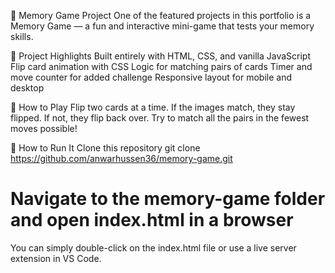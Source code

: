 🧠 Memory Game Project
One of the featured projects in this portfolio is a Memory Game — a fun and interactive mini-game that tests your memory skills.

📌 Project Highlights
Built entirely with HTML, CSS, and vanilla JavaScript
Flip card animation with CSS
Logic for matching pairs of cards
Timer and move counter for added challenge
Responsive layout for mobile and desktop


🧪 How to Play
Flip two cards at a time.
If the images match, they stay flipped.
If not, they flip back over.
Try to match all the pairs in the fewest moves possible!

🔧 How to Run It
Clone this repository
git clone https://github.com/anwarhussen36/memory-game.git

# Navigate to the memory-game folder and open index.html in a browser
You can simply double-click on the index.html file or use a live server extension in VS Code.
